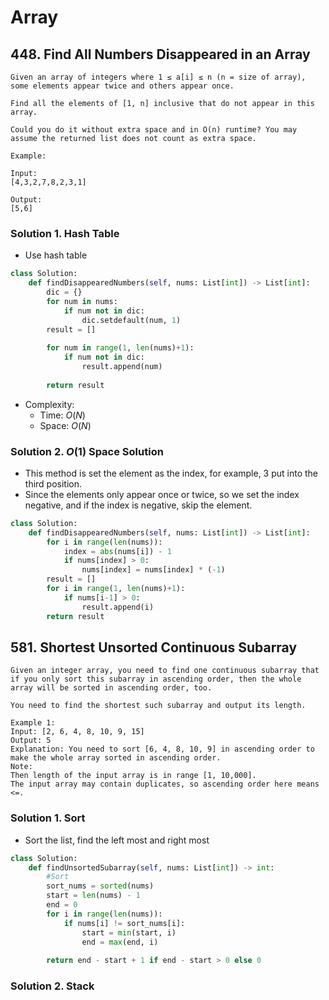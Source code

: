 # Array

## 448. Find All Numbers Disappeared in an Array

```
Given an array of integers where 1 ≤ a[i] ≤ n (n = size of array), some elements appear twice and others appear once.

Find all the elements of [1, n] inclusive that do not appear in this array.

Could you do it without extra space and in O(n) runtime? You may assume the returned list does not count as extra space.

Example:

Input:
[4,3,2,7,8,2,3,1]

Output:
[5,6]
```

### Solution 1. Hash Table

* Use hash table

```python
class Solution:
    def findDisappearedNumbers(self, nums: List[int]) -> List[int]:
        dic = {}
        for num in nums:
            if num not in dic:
                dic.setdefault(num, 1)
        result = []
        
        for num in range(1, len(nums)+1):
            if num not in dic:
                result.append(num)
            
        return result
```

* Complexity:
  * Time: $O(N)$
  * Space: $O(N)$

### Solution 2. $O(1)$ Space Solution

* This method is set the element as the index, for example, 3 put into the third position.
* Since the elements only appear once or twice, so we set the index negative, and if the index is negative, skip the element.

```python
class Solution:
    def findDisappearedNumbers(self, nums: List[int]) -> List[int]:
        for i in range(len(nums)):
            index = abs(nums[i]) - 1
            if nums[index] > 0:
                nums[index] = nums[index] * (-1)
        result = []
        for i in range(1, len(nums)+1):
            if nums[i-1] > 0:
                result.append(i)
        return result
```

## 581. Shortest Unsorted Continuous Subarray

```
Given an integer array, you need to find one continuous subarray that if you only sort this subarray in ascending order, then the whole array will be sorted in ascending order, too.

You need to find the shortest such subarray and output its length.

Example 1:
Input: [2, 6, 4, 8, 10, 9, 15]
Output: 5
Explanation: You need to sort [6, 4, 8, 10, 9] in ascending order to make the whole array sorted in ascending order.
Note:
Then length of the input array is in range [1, 10,000].
The input array may contain duplicates, so ascending order here means <=.
```

### Solution 1. Sort

* Sort the list, find the left most and right most

```python
class Solution:
    def findUnsortedSubarray(self, nums: List[int]) -> int:
        #Sort
        sort_nums = sorted(nums)
        start = len(nums) - 1
        end = 0
        for i in range(len(nums)):
            if nums[i] != sort_nums[i]:
                start = min(start, i)
                end = max(end, i)
        
        return end - start + 1 if end - start > 0 else 0
```

### Solution 2. Stack 